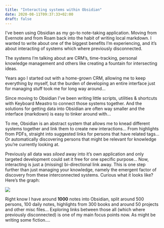 ```yaml
---
title: "Interacting systems within Obsidian"
date: 2020-08-11T09:37:33+02:00
draft: false
---
```


I’ve been using Obsidian as my go-to note-taking application. Moving from Evernote and from Roam back into the habit of writing local markdown. I wanted to write about one of the biggest benefits I’m experiencing, and it’s about interacting of systems which where previously disconnected.

The systems I’m talking about are CRM’s, time-tracking, personal knowledge management and others like creating a fountain for intersecting ideas.

Years ago I started out with a home-grown CRM, allowing me to keep everything by myself, but the burden of developing an entire interface just for managing stuff took me for long way around… 

Since moving to Obsidian I’ve been writing little scripts, utilities & shortcuts with Keyboard Meastro to connect those systems together. And the solutions for getting data into Obsidian are often way smaller and the interface (markdown) is easy to tinker around with…

To me, Obsidian is an abstract system that allows me to knead different systems together and link them to create new interactions… From highlights from PDFs, straight into suggested links for persons that have related tags… Or automatically discovering persons that might be relevant for knowledge you’re currently looking at.

Previously all data was _siloed_ away into it’s own application and only targeted development could set it free for one specific purpose… Now, interacting is just a (missing) bi-directional link away. This is one step further than just managing your knowledge, namely the emergent factor of discovery from these interconnected systems. Curious what it looks like? Here’s the graph:

![](/img/obsidian-graph-view.png)

Right know I have around **1000** notes into Obsidian, split around 500 persons, 100 daily notes, highlights from 300 books and around 50 projects and other misc files… Exploring links between those all (which where previously disconnected) is one of my main focus points now. As might be writing some fiction.... 

